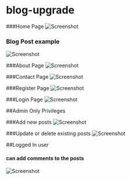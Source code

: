 # blog-upgrade

###Home Page
![Screenshot](static/assets/img/site-img/home-page-1.png)

### Blog Post example
![Screenshot](static/assets/img/site-img/blog-post.PNG)

###About Page
![Screenshot](static/assets/img/site-img/about-page.png)

###Contact Page
![Screenshot](static/assets/img/site-img/contact-page.png)

###Register Page
![Screenshot](static/assets/img/site-img/register-page.png)

###Login Page
![Screenshot](static/assets/img/site-img/login-page.png)

##Admin Only Privileges

###Add new posts
![Screenshot](static/assets/img/site-img/admin-only-new-post.PNG)

###Update or delete existing posts
![Screenshot](static/assets/img/site-img/admin-only-edit.PNG)

##Logged In user

#### can add comments to the posts
![Screenshot](static/assets/img/site-img/loggedin-user-add-comment.PNG)

